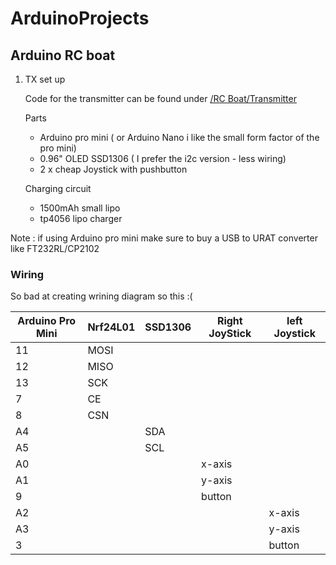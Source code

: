 # ArduinoProjects

## Arduino RC boat

1. TX set up

   Code for the transmitter can be found under [/RC Boat/Transmitter](https://github.com/vic7z/ArduinoProjects/tree/master/RC%20Boat/Transmitter)

   Parts
   
   - Arduino pro mini ( or Arduino Nano i like the small form factor of the pro mini)
   - 0.96" OLED SSD1306 ( I prefer the i2c version - less wiring)
   -  2 x cheap Joystick with pushbutton
  
    Charging circuit
   - 1500mAh small lipo
   - tp4056 lipo charger
  
Note : if using Arduino pro mini make sure to buy a USB to URAT converter like FT232RL/CP2102
   

   ### Wiring
   So bad at creating wrining diagram so this :(
   
   | Arduino Pro Mini  | Nrf24L01  | SSD1306 | Right JoyStick | left Joystick
   | ------------- | ------------- | ------------- | ------------- |------------- |
   |11   | MOSI  | | | |
   |12   | MISO  | | | |
   |13   | SCK  | | | |
   |7   | CE  | | | |
   |8   | CSN  | | | |
   |A4   |   | SDA | | |
   |A5  |   | SCL | | |
   |A0  |   |  |x-axis | |
   |A1  |   |  |y-axis | |
   |9  |   |  |button | |
   |A2  |   | | | x-axis|
   |A3  |   | | |  y-axis|
   |3  |   |  | | button|
